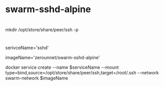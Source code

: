 # swarm-sshd-alpine

#
  mkdir /opt/store/share/peer/ssh -p
  
#
  serivceName='sshd'
  
  imageName='zerounnet/swarm-sshd-alpine'
  
  docker service create --name $serviceName --mount type=bind,source=/opt/store/share/peer/ssh,target=/root/.ssh --network swarm-network $imageName
